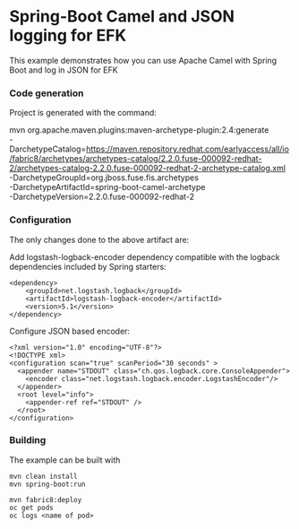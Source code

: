 # Spring-Boot Camel and JSON logging for EFK

This example demonstrates how you can use Apache Camel with Spring Boot and log in JSON for EFK


### Code generation
Project is generated with the command:

mvn org.apache.maven.plugins:maven-archetype-plugin:2.4:generate \
  -DarchetypeCatalog=https://maven.repository.redhat.com/earlyaccess/all/io/fabric8/archetypes/archetypes-catalog/2.2.0.fuse-000092-redhat-2/archetypes-catalog-2.2.0.fuse-000092-redhat-2-archetype-catalog.xml \
  -DarchetypeGroupId=org.jboss.fuse.fis.archetypes \
  -DarchetypeArtifactId=spring-boot-camel-archetype  \
  -DarchetypeVersion=2.2.0.fuse-000092-redhat-2


### Configuration
The only changes done to the above artifact are:

Add logstash-logback-encoder dependency compatible with the logback dependencies included by Spring starters:


    <dependency>
        <groupId>net.logstash.logback</groupId>
        <artifactId>logstash-logback-encoder</artifactId>
        <version>5.1</version>
    </dependency>


Configure JSON based encoder:

    <?xml version="1.0" encoding="UTF-8"?>
    <!DOCTYPE xml>
    <configuration scan="true" scanPeriod="30 seconds" >
      <appender name="STDOUT" class="ch.qos.logback.core.ConsoleAppender">
        <encoder class="net.logstash.logback.encoder.LogstashEncoder"/>
      </appender>
      <root level="info">
        <appender-ref ref="STDOUT" />
      </root>
    </configuration>

### Building

The example can be built with

    mvn clean install
    mvn spring-boot:run
    
    mvn fabric8:deploy
    oc get pods
    oc logs <name of pod>


